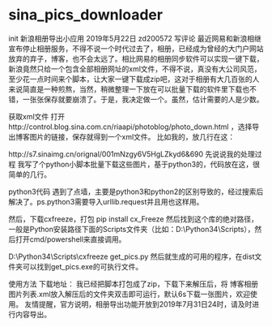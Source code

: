 # sina_pics_downloader
init
新浪相册导出小应用
2019年5月22日 zd200572  写评论
最近网易和新浪相继宣布停止相册服务，不得不说一个时代过去了，相册，已经成为曾经的大门户网站放弃的弃子，博客，也不会太远了。相比网易的相册同步软件可以实现一键下载，新浪竟然只给一个包含全部相册网址的xml文件，不得不说，真没有大公司风范，至少花一点时间来个脚本，让大家一键下载成zip吧，这对于相册有大几百张的人来说简直是一种煎熬，当然，稍微整理一下放在可以批量下载的软件里下载也不错，一张张保存就要崩溃了。于是，我决定做一个。虽然，估计需要的人是少数。

获取xml文件
打开http://control.blog.sina.com.cn/riaapi/photoblog/photo_down.html ，选择导出博客图片的链接，保存就得到一个xml文件。
比如我的，放几行在这：

<?xml version="1.0" encoding="UTF-8"?>
<PhotoList>
  <name_默认专辑>
    <pic_0>http://s7.sinaimg.cn/orignal/001mNzgy6V5HgLZkyd6&amp;690</pic_0>
先说说我的处理过程
我写了个python小脚本批量下载这些图片，基于python3的，代码放在这，很简单的几行。

python3代码
遇到了点墙，主要是python3和python2的区别导致的，经过搜索后解决了。ps.python3需要导入urllib.request并且用也这样用。


然后，下载cxfreeze，打包
pip install cx_Freeze
然后找到这个库的绝对路径，一般是Python安装路径下面的Scripts文件夹（比如：D:\Python34\Scripts），然后打开cmd/powershell来直接调用。

D:\Python34\Scripts\cxfreeze get_pics.py 
然后就生成的可用的程序，在dist文件夹可以找到get_pics.exe的可执行文件。

使用方法
下载地址：
我已经把脚本打包成了zip，下载下来解压后，将 博客相册图片列表.xml放入解压后的文件夹双击即可运行，默认6s下载一张图片，欢迎使用。
友情提醒，官方说明，相册导出功能开放到2019年7月31日24时，请及时进行内容导出。
